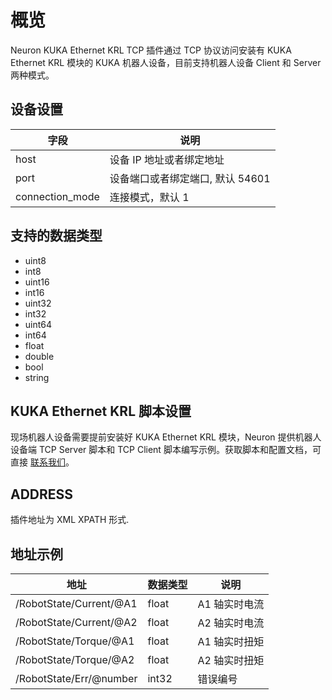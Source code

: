 # 概览

Neuron KUKA Ethernet KRL TCP 插件通过 TCP 协议访问安装有 KUKA Ethernet KRL 模块的 KUKA 机器人设备，目前支持机器人设备 Client 和 Server 两种模式。

## 设备设置

| 字段            | 说明                             |
| --------------- | -------------------------------- |
| host            | 设备 IP 地址或者绑定地址         |
| port            | 设备端口或者绑定端口, 默认 54601 |
| connection_mode | 连接模式，默认 1                 |

## 支持的数据类型

* uint8
* int8
* uint16
* int16
* uint32
* int32
* uint64
* int64
* float
* double
* bool
* string

## KUKA Ethernet KRL 脚本设置
现场机器人设备需要提前安装好 KUKA Ethernet KRL 模块，Neuron 提供机器人设备端 TCP Server 脚本和 TCP Client 脚本编写示例。获取脚本和配置文档，可直接 [联系我们](https://www.emqx.com/zh/contact?product=neuron)。

## ADDRESS
插件地址为 XML XPATH 形式.

## 地址示例

| 地址                    | 数据类型 | 说明          |
| ----------------------- | -------- | ------------- |
| /RobotState/Current/@A1 | float    | A1 轴实时电流 |
| /RobotState/Current/@A2 | float    | A2 轴实时电流 |
| /RobotState/Torque/@A1  | float    | A1 轴实时扭矩 |
| /RobotState/Torque/@A2  | float    | A2 轴实时扭矩 |
| /RobotState/Err/@number | int32    | 错误编号      |


